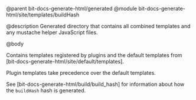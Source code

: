 @parent bit-docs-generate-html/generated
@module bit-docs-generate-html/site/templates/buildHash

@description Generated directory that contains all combined templates and any
mustache helper JavaScript files.

@body

Contains templates registered by plugins and the default templates from
[bit-docs-generate-html/site/default/templates].

Plugin templates take precedence over the default templates.

See [bit-docs-generate-html/build/build_hash] for information about how the
`buildHash` hash is generated.
